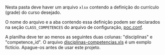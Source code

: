 Nesta pasta deve haver um arquivo `xlsx` contendo a definição do currículo (grade) do curso desejado.

O nome do arquivo e a aba contendo essa definição podem ser declarados na seção `CLASS_COMPETENCES` do arquivo de configuração, [poc.conf](../poc.conf).

A planilha deve ter ao menos as seguintes duas colunas: "disciplinas" e "competence_id". O arquivo [disciplinas-competencias.xls](./disciplinas-competencias.xls) é um exmplo fictício. Apague-os antes de usar este projeto.
